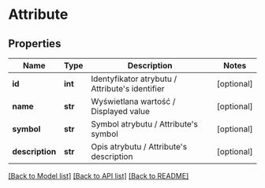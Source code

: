# Attribute

## Properties
Name | Type | Description | Notes
------------ | ------------- | ------------- | -------------
**id** | **int** | Identyfikator atrybutu / Attribute&#39;s identifier | [optional] 
**name** | **str** | Wyświetlana wartość / Displayed value | [optional] 
**symbol** | **str** | Symbol atrybutu / Attribute&#39;s symbol | [optional] 
**description** | **str** | Opis atrybutu / Attribute&#39;s description | [optional] 

[[Back to Model list]](../README.md#documentation-for-models) [[Back to API list]](../README.md#documentation-for-api-endpoints) [[Back to README]](../README.md)


